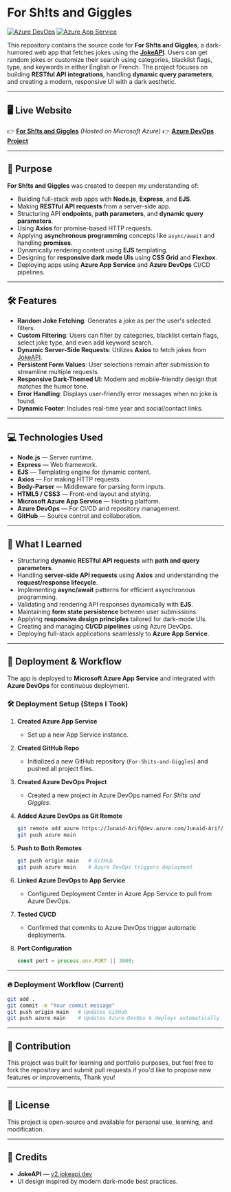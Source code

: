 # For Sh!ts and Giggles

[![Azure DevOps](https://img.shields.io/badge/Deployed%20via-Azure%20DevOps-blue)](https://dev.azure.com/Junaid-Arif/For%20Sh!ts%20and%20Giggles)
[![Azure App Service](https://img.shields.io/badge/Hosted%20on-Azure%20App%20Service-brightgreen)](https://for-shits-and-giggles-c0e5adh6hmhbfhhs.canadacentral-01.azurewebsites.net/)

This repository contains the source code for **For Sh!ts and Giggles**, a dark-humored web app that fetches jokes using the **[JokeAPI](https://v2.jokeapi.dev/)**. Users can get random jokes or customize their search using categories, blacklist flags, type, and keywords in either English or French. The project focuses on building **RESTful API integrations**, handling **dynamic query parameters**, and creating a modern, responsive UI with a dark aesthetic.

---

## 🖥️ Live Website

👉 **[For Sh!ts and Giggles](https://for-shits-and-giggles-c0e5adh6hmhbfhhs.canadacentral-01.azurewebsites.net/)** _(Hosted on Microsoft Azure)_
👉 **[Azure DevOps Project](https://dev.azure.com/Junaid-Arif/For%20Sh!ts%20and%20Giggles)**

---

## 🎯 Purpose

**For Sh!ts and Giggles** was created to deepen my understanding of:

- Building full-stack web apps with **Node.js**, **Express**, and **EJS**.
- Making **RESTful API requests** from a server-side app.
- Structuring API **endpoints**, **path parameters**, and **dynamic query parameters**.
- Using **Axios** for promise-based HTTP requests.
- Applying **asynchronous programming** concepts like `async/await` and handling **promises**.
- Dynamically rendering content using **EJS** templating.
- Designing for **responsive dark mode UIs** using **CSS Grid** and **Flexbox**.
- Deploying apps using **Azure App Service** and **Azure DevOps** CI/CD pipelines.

---

## 🛠️ Features

- **Random Joke Fetching**: Generates a joke as per the user's selected filters.
- **Custom Filtering**: Users can filter by categories, blacklist certain flags, select joke type, and even add keyword search.
- **Dynamic Server-Side Requests**: Utilizes **Axios** to fetch jokes from [JokeAPI](https://v2.jokeapi.dev/).
- **Persistent Form Values**: User selections remain after submission to streamline multiple requests.
- **Responsive Dark-Themed UI**: Modern and mobile-friendly design that matches the humor tone.
- **Error Handling**: Displays user-friendly error messages when no joke is found.
- **Dynamic Footer**: Includes real-time year and social/contact links.

---

## 💻 Technologies Used

- **Node.js** — Server runtime.
- **Express** — Web framework.
- **EJS** — Templating engine for dynamic content.
- **Axios** — For making HTTP requests.
- **Body-Parser** — Middleware for parsing form inputs.
- **HTML5 / CSS3** — Front-end layout and styling.
- **Microsoft Azure App Service** — Hosting platform.
- **Azure DevOps** — For CI/CD and repository management.
- **GitHub** — Source control and collaboration.

---

## 🧠 What I Learned

- Structuring **dynamic RESTful API requests** with **path and query parameters**.
- Handling **server-side API requests** using **Axios** and understanding the **request/response lifecycle**.
- Implementing **async/await** patterns for efficient asynchronous programming.
- Validating and rendering API responses dynamically with **EJS**.
- Maintaining **form state persistence** between user submissions.
- Applying **responsive design principles** tailored for dark-mode UIs.
- Creating and managing **CI/CD pipelines** using Azure DevOps.
- Deploying full-stack applications seamlessly to **Azure App Service**.

---

## 🚀 Deployment & Workflow

The app is deployed to **Microsoft Azure App Service** and integrated with **Azure DevOps** for continuous deployment.

### 🛠 Deployment Setup (Steps I Took)

1. **Created Azure App Service**

   - Set up a new App Service instance.

2. **Created GitHub Repo**

   - Initialized a new GitHub repository (`For-Shits-and-Giggles`) and pushed all project files.

3. **Created Azure DevOps Project**

   - Created a new project in Azure DevOps named _For Sh!ts and Giggles_.

4. **Added Azure DevOps as Git Remote**

   ```bash
   git remote add azure https://Junaid-Arif@dev.azure.com/Junaid-Arif/For%20Shits%20and%20Giggles/_git/For%20Shits%20and%20Giggles
   git push azure main
   ```

5. **Push to Both Remotes**

   ```bash
   git push origin main   # GitHub
   git push azure main    # Azure DevOps triggers deployment
   ```

6. **Linked Azure DevOps to App Service**

   - Configured Deployment Center in Azure App Service to pull from Azure DevOps.

7. **Tested CI/CD**

   - Confirmed that commits to Azure DevOps trigger automatic deployments.

8. **Port Configuration**

   ```javascript
   const port = process.env.PORT || 3000;
   ```

---

### 🔥 Deployment Workflow (Current)

```bash
git add .
git commit -m "Your commit message"
git push origin main   # Updates GitHub
git push azure main    # Updates Azure DevOps & deploys automatically
```

---

## 🤝 Contribution

This project was built for learning and portfolio purposes, but feel free to fork the repository and submit pull requests if you'd like to propose new features or improvements, Thank you!

---

## 📄 License

This project is open-source and available for personal use, learning, and modification.

---

## 🔗 Credits

- **JokeAPI** — [v2.jokeapi.dev](https://v2.jokeapi.dev/)
- UI design inspired by modern dark-mode best practices.
